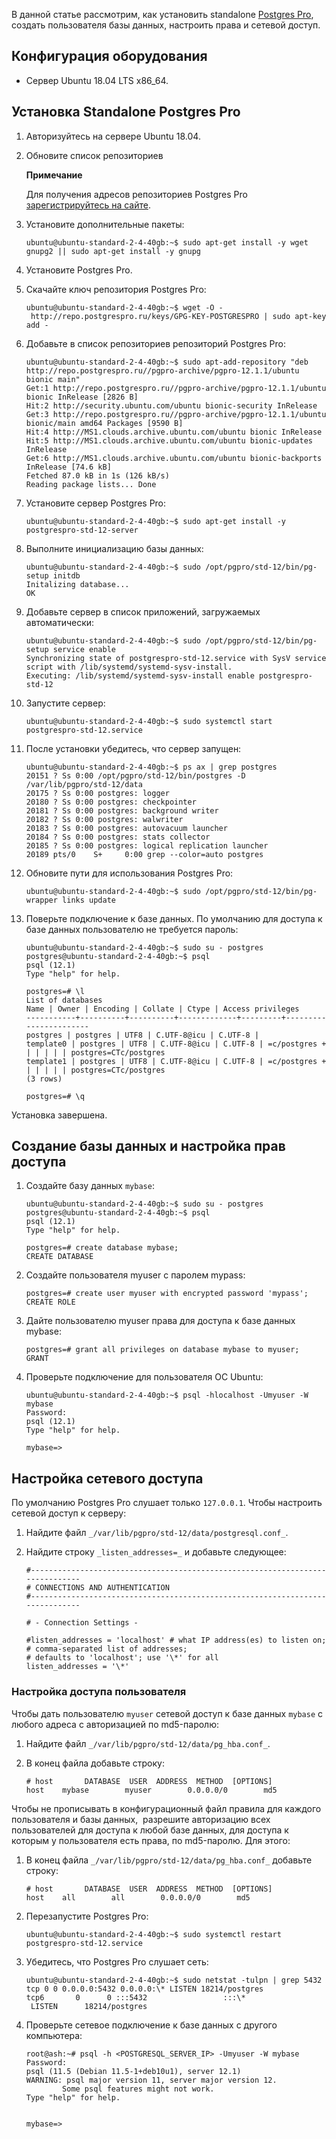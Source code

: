В данной статье рассмотрим, как установить standalone [Postgres Pro](https://postgrespro.ru/about), создать пользователя базы данных, настроить права и сетевой доступ.

## Конфигурация оборудования

- Сервер Ubuntu 18.04 LTS x86_64.

## Установка Standalone Postgres Pro

1.  Авторизуйтесь на сервере Ubuntu 18.04.
1.  Обновите список репозиториев

    <info>

    **Примечание**

    Для получения адресов репозиториев Postgres Pro [зарегистрируйтесь на сайте](https://postgrespro.ru/).

    </info>

1.  Установите дополнительные пакеты:

    ```
    ubuntu@ubuntu-standard-2-4-40gb:~$ sudo apt-get install -y wget gnupg2 || sudo apt-get install -y gnupg
    ```

1. Установите Postgres Pro.
1. Скачайте ключ репозитория Postgres Pro:

    ```
    ubuntu@ubuntu-standard-2-4-40gb:~$ wget -O - http://repo.postgrespro.ru/keys/GPG-KEY-POSTGRESPRO | sudo apt-key add -
    ```

1. Добавьте в список репозиториев репозиторий Postgres Pro:

    ```
    ubuntu@ubuntu-standard-2-4-40gb:~$ sudo apt-add-repository "deb http://repo.postgrespro.ru//pgpro-archive/pgpro-12.1.1/ubuntu bionic main"
    Get:1 http://repo.postgrespro.ru//pgpro-archive/pgpro-12.1.1/ubuntu bionic InRelease [2826 B]
    Hit:2 http://security.ubuntu.com/ubuntu bionic-security InRelease
    Get:3 http://repo.postgrespro.ru//pgpro-archive/pgpro-12.1.1/ubuntu bionic/main amd64 Packages [9590 B]
    Hit:4 http://MS1.clouds.archive.ubuntu.com/ubuntu bionic InRelease
    Hit:5 http://MS1.clouds.archive.ubuntu.com/ubuntu bionic-updates InRelease
    Get:6 http://MS1.clouds.archive.ubuntu.com/ubuntu bionic-backports InRelease [74.6 kB]
    Fetched 87.0 kB in 1s (126 kB/s)
    Reading package lists... Done
    ```

1. Установите сервер Postgres Pro:

    ```
    ubuntu@ubuntu-standard-2-4-40gb:~$ sudo apt-get install -y postgrespro-std-12-server
    ```

1. Выполните инициализацию базы данных:

    ```
    ubuntu@ubuntu-standard-2-4-40gb:~$ sudo /opt/pgpro/std-12/bin/pg-setup initdb
    Initalizing database...
    OK
    ```

1. Добавьте сервер в список приложений, загружаемых автоматически:

    ```
    ubuntu@ubuntu-standard-2-4-40gb:~$ sudo /opt/pgpro/std-12/bin/pg-setup service enable
    Synchronizing state of postgrespro-std-12.service with SysV service script with /lib/systemd/systemd-sysv-install.
    Executing: /lib/systemd/systemd-sysv-install enable postgrespro-std-12
    ```

1. Запустите сервер:

    ```
    ubuntu@ubuntu-standard-2-4-40gb:~$ sudo systemctl start postgrespro-std-12.service
    ```

1. После установки убедитесь, что сервер запущен:

    ```
    ubuntu@ubuntu-standard-2-4-40gb:~$ ps ax | grep postgres
    20151 ? Ss 0:00 /opt/pgpro/std-12/bin/postgres -D /var/lib/pgpro/std-12/data
    20175 ? Ss 0:00 postgres: logger
    20180 ? Ss 0:00 postgres: checkpointer
    20181 ? Ss 0:00 postgres: background writer
    20182 ? Ss 0:00 postgres: walwriter
    20183 ? Ss 0:00 postgres: autovacuum launcher
    20184 ? Ss 0:00 postgres: stats collector
    20185 ? Ss 0:00 postgres: logical replication launcher
    20189 pts/0    S+     0:00 grep --color=auto postgres

    ```

1. Обновите пути для использования Postgres Pro:

    ```
    ubuntu@ubuntu-standard-2-4-40gb:~$ sudo /opt/pgpro/std-12/bin/pg-wrapper links update
    ```

1. Поверьте подключение к базе данных. По умолчанию для доступа к базе данных пользователю не требуется пароль:

    ```
    ubuntu@ubuntu-standard-2-4-40gb:~$ sudo su - postgres
    postgres@ubuntu-standard-2-4-40gb:~$ psql
    psql (12.1)
    Type "help" for help.

    postgres=# \l
    List of databases
    Name | Owner | Encoding | Collate | Ctype | Access privileges
    -----------+----------+----------+-------------+---------+-----------------------
    postgres | postgres | UTF8 | C.UTF-8@icu | C.UTF-8 |
    template0 | postgres | UTF8 | C.UTF-8@icu | C.UTF-8 | =c/postgres +
    | | | | | postgres=CTc/postgres
    template1 | postgres | UTF8 | C.UTF-8@icu | C.UTF-8 | =c/postgres +
    | | | | | postgres=CTc/postgres
    (3 rows)

    postgres=# \q
    ```

Установка завершена.

## Создание базы данных и настройка прав доступа

1. Создайте базу данных `mybase`:

    ```
    ubuntu@ubuntu-standard-2-4-40gb:~$ sudo su - postgres
    postgres@ubuntu-standard-2-4-40gb:~$ psql
    psql (12.1)
    Type "help" for help.

    postgres=# create database mybase;
    CREATE DATABASE
    ```

1. Создайте пользователя myuser c паролем mypass:

    ```
    postgres=# create user myuser with encrypted password 'mypass';
    CREATE ROLE
    ```

1. Дайте пользователю myuser права для доступа к базе данных mybase:

    ```
    postgres=# grant all privileges on database mybase to myuser;
    GRANT
    ```

1. Проверьте подключение для пользователя ОС Ubuntu:

    ```
    ubuntu@ubuntu-standard-2-4-40gb:~$ psql -hlocalhost -Umyuser -W mybase
    Password:
    psql (12.1)
    Type "help" for help.

    mybase=>
    ```

## Настройка сетевого доступа

По умолчанию Postgres Pro слушает только `127.0.0.1`. Чтобы настроить сетевой доступ к серверу:

1. Найдите файл `_/var/lib/pgpro/std-12/data/postgresql.conf_`.

1. Найдите строку `_listen_addresses=_` и добавьте следующее:

    ```
    #------------------------------------------------------------------------------
    # CONNECTIONS AND AUTHENTICATION
    #------------------------------------------------------------------------------

    # - Connection Settings -

    #listen_addresses = 'localhost' # what IP address(es) to listen on;
    # comma-separated list of addresses;
    # defaults to 'localhost'; use '\*' for all
    listen_addresses = '\*'
    ```

### Настройка доступа пользователя

Чтобы дать пользователю `myuser` сетевой доступ к базе данных `mybase` с любого адреса с авторизацией по md5-паролю:

1. Найдите файл `_/var/lib/pgpro/std-12/data/pg_hba.conf_`.

1. В конец файла добавьте строку:

    ```
    # host       DATABASE  USER  ADDRESS  METHOD  [OPTIONS]
    host    mybase        myuser        0.0.0.0/0        md5
    ```

Чтобы не прописывать в конфигурационный файл правила для каждого пользователя и базы данных,  разрешите авторизацию всех пользователей для доступа к любой базе данных, для доступа к которым у пользователя есть права, по md5-паролю. Для этого:

1. В конец файла `_/var/lib/pgpro/std-12/data/pg_hba.conf_` добавьте строку:

    ```
    # host       DATABASE  USER  ADDRESS  METHOD  [OPTIONS]
    host    all        all        0.0.0.0/0        md5
    ```

1. Перезапустите Postgres Pro:

    ```
    ubuntu@ubuntu-standard-2-4-40gb:~$ sudo systemctl restart postgrespro-std-12.service
    ```

1. Убедитесь, что Postgres Pro слушает сеть:

    ```
    ubuntu@ubuntu-standard-2-4-40gb:~$ sudo netstat -tulpn | grep 5432
    tcp 0 0 0.0.0.0:5432 0.0.0.0:\* LISTEN 18214/postgres
    tcp6       0      0 :::5432                 :::\*                    LISTEN      18214/postgres
    ```

1. Проверьте сетевое подключение к базе данных с другого компьютера:

    ```
    root@ash:~# psql -h <POSTGRESQL_SERVER_IP> -Umyuser -W mybase
    Password:
    psql (11.5 (Debian 11.5-1+deb10u1), server 12.1)
    WARNING: psql major version 11, server major version 12.
            Some psql features might not work.
    Type "help" for help.


    mybase=>
    ```
